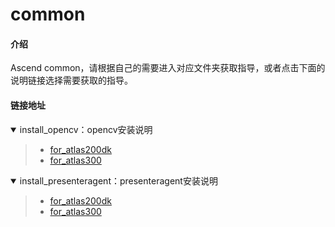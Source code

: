 # common

#### 介绍

Ascend common，请根据自己的需要进入对应文件夹获取指导，或者点击下面的说明链接选择需要获取的指导。

#### 链接地址


<details open><summary>install_opencv：opencv安装说明</summary><blockquote>

- [for_atlas200dk](https://gitee.com/ascend/common/tree/master/install_opencv/for_atlas200dk)  
- [for_atlas300](https://gitee.com/ascend/common/tree/master/install_opencv/for_atlas300)
</blockquote></details>  

<details open><summary>install_presenteragent：presenteragent安装说明</summary><blockquote>

- [for_atlas200dk](https://gitee.com/ascend/common/tree/master/install_presenteragent/for_atlas200dk)  
- [for_atlas300](https://gitee.com/ascend/common/tree/master/install_presenteragent/for_atlas300)
</blockquote></details>  
